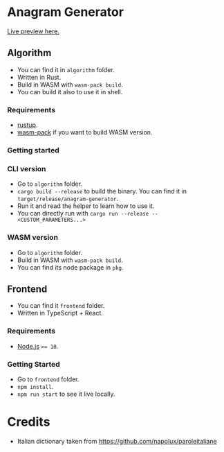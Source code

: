 # Anagram Generator

[Live preview here.](http://anagrammi.mattianatali.it/)

## Algorithm

- You can find it in `algorithm` folder.
- Written in Rust.
- Build in WASM with `wasm-pack build`.
- You can build it also to use it in shell.

### Requirements

- [rustup](https://rustup.rs/).
- [wasm-pack](https://rustwasm.github.io/wasm-pack/installer/) if you want to build WASM version.

### Getting started

### CLI version

- Go to `algorithm` folder.
- `cargo build --release` to build the binary. You can find it in `target/release/anagram-generator`.
- Run it and read the helper to learn how to use it.
- You can directly run with `cargo run --release -- <CUSTOM_PARAMETERS...>`

### WASM version

- Go to `algorithm` folder.
- Build in WASM with `wasm-pack build`.
- You can find its node package in `pkg`.

## Frontend

- You can find it `frontend` folder.
- Written in TypeScript + React.

### Requirements

- [Node.js](https://nodejs.org/it/) `>= 10`.

### Getting Started 

- Go to `frontend` folder.
- `npm install`.
- `npm run start` to see it live locally.


# Credits

- Italian dictionary taken from https://github.com/napolux/paroleitaliane
